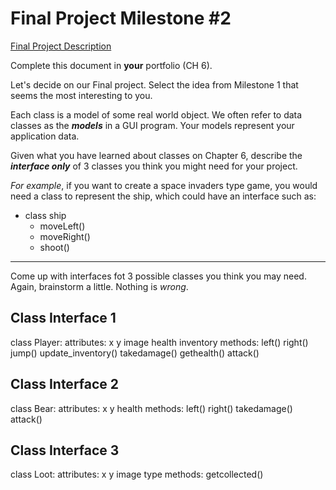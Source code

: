 # Final Project Milestone #2

[Final Project Description](https://docs.google.com/document/d/1j3zgypVjPjzXl4pL1_Wpjvp3GLCW9zcFydkwUjNfNUA/edit?usp=sharing)

Complete this document in **your** portfolio (CH 6). 

Let's decide on our Final project. Select the idea from Milestone 1 that seems the most interesting to you.

Each class is a model of some real world object. We often refer to data classes as the ***models*** in a GUI program. Your models represent your application data.

Given what you have learned about classes on Chapter 6, describe the ***interface only*** of 3 classes you think you might need for your project.

*For example*, if you want to create a space invaders type game, you would need a class to represent the ship, which could have an interface such as: 

* class ship
    * moveLeft()
    * moveRight()
    * shoot()

***

Come up with interfaces fot 3 possible classes you think you may need. Again, brainstorm a little. Nothing is *wrong*.

## Class Interface 1

class Player:
  attributes:
    x
    y
    image
    health
    inventory
  methods:
    left()
    right()
    jump()
    update_inventory()
    takedamage()
    gethealth()
    attack()

## Class Interface 2

class Bear:
  attributes:
    x
    y
    health
  methods:
    left()
    right()
    takedamage()
    attack()

## Class Interface 3

class Loot:
  attributes:
    x
    y
    image
    type
  methods:
    getcollected()